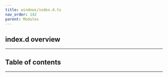 ```yaml
---
title: windows/index.d.ts
nav_order: 142
parent: Modules
---
```


## index.d overview

---

<h2 class="text-delta">Table of contents</h2>

---
